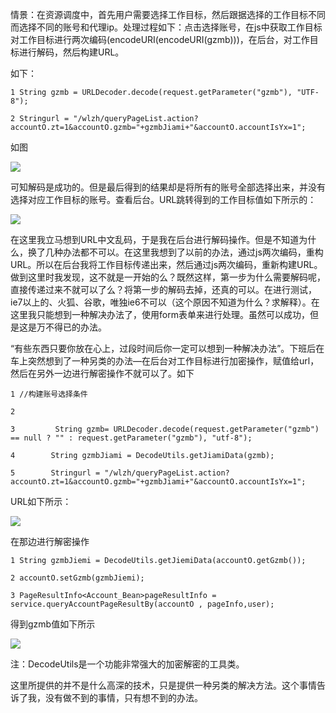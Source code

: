 情景：在资源调度中，首先用户需要选择工作目标，然后跟据选择的工作目标不同而选择不同的账号和代理ip。处理过程如下：点击选择账号，在js中获取工作目标对工作目标进行两次编码(encodeURI(encodeURI(gzmb)))，在后台，对工作目标进行解码，然后构建URL。

如下：

    
    
    1 String gzmb = URLDecoder.decode(request.getParameter("gzmb"), "UTF-8");
    2 Stringurl = "/wlzh/queryPageList.action?accountO.zt=1&accountO.gzmb="+gzmbJiami+"&accountO.accountIsYx=1";

如图

![](http://img.blog.csdn.net/20130719080939515?watermark/2/text/aHR0cDovL2Jsb2cuY3Nkbi5uZXQvY2hlbnNzeQ==/font/5a6L5L2T/fontsize/400/fill/I0JBQkFCMA==/dissolve/70/gravity/SouthEast)

可知解码是成功的。但是最后得到的结果却是将所有的账号全部选择出来，并没有选择对应工作目标的账号。查看后台。URL跳转得到的工作目标值如下所示的：

![](http://img.blog.csdn.net/20130719081001796?watermark/2/text/aHR0cDovL2Jsb2cuY3Nkbi5uZXQvY2hlbnNzeQ==/font/5a6L5L2T/fontsize/400/fill/I0JBQkFCMA==/dissolve/70/gravity/SouthEast)  

在这里我立马想到URL中文乱码，于是我在后台进行解码操作。但是不知道为什么，换了几种办法都不可以。在这里我想到了以前的办法，通过js两次编码，重构URL。所以在后台我将工作目标传递出来，然后通过js两次编码，重新构建URL。做到这里时我发现，这不就是一开始的么？既然这样，第一步为什么需要解码呢，直接传递过来不就可以了么？将第一步的解码去掉，还真的可以。在进行测试，ie7以上的、火狐、谷歌，唯独ie6不可以（这个原因不知道为什么？求解释）。在这里我只能想到一种解决办法了，使用form表单来进行处理。虽然可以成功，但是这是万不得已的办法。

“有些东西只要你放在心上，过段时间后你一定可以想到一种解决办法”。下班后在车上突然想到了一种另类的办法—在后台对工作目标进行加密操作，赋值给url，然后在另外一边进行解密操作不就可以了。如下

    
    
    1 //构建账号选择条件
    2 
    3         String gzmb= URLDecoder.decode(request.getParameter("gzmb") == null ? "" : request.getParameter("gzmb"), "utf-8");
    4        String gzmbJiami = DecodeUtils.getJiamiData(gzmb);
    5        Stringurl = "/wlzh/queryPageList.action?accountO.zt=1&accountO.gzmb="+gzmbJiami+"&accountO.accountIsYx=1";

URL如下所示：

![](http://img.blog.csdn.net/20130719081057609?watermark/2/text/aHR0cDovL2Jsb2cuY3Nkbi5uZXQvY2hlbnNzeQ==/font/5a6L5L2T/fontsize/400/fill/I0JBQkFCMA==/dissolve/70/gravity/SouthEast)  

在那边进行解密操作

    
    
    1 String gzmbJiemi = DecodeUtils.getJiemiData(accountO.getGzmb());
    2 accountO.setGzmb(gzmbJiemi);
    3 PageResultInfo<Account_Bean>pageResultInfo = service.queryAccountPageResultBy(accountO , pageInfo,user);

得到gzmb值如下所示

![](http://img.blog.csdn.net/20130719081210750?watermark/2/text/aHR0cDovL2Jsb2cuY3Nkbi5uZXQvY2hlbnNzeQ==/font/5a6L5L2T/fontsize/400/fill/I0JBQkFCMA==/dissolve/70/gravity/SouthEast)  

注：DecodeUtils是一个功能非常强大的加密解密的工具类。

这里所提供的并不是什么高深的技术，只是提供一种另类的解决方法。这个事情告诉了我，没有做不到的事情，只有想不到的办法。

